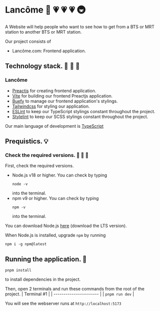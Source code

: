 # Lancôme :train2: :heartpulse: :heartpulse: :heartpulse: :metro:
A Website will help people who want to see how to get from a BTS or MRT station to another BTS or MRT station.

Our project consists of
- Lancôme.com: Frontend application.

## Technology stack. :balloon: :balloon: :balloon:
### Lancôme
- [Preactjs](https://preactjs.com/) for creating frontend application.
- [Vite](https://vitejs.dev/) for building our frontend Preactjs application.
- [Buefy](https://buefy.org) to manage our frontend application's stylings.
- [Tailwindcss](https://tailwindcss.com/) for styling our application.
- [ESLint](https://eslint.org) to keep our TypeScript stylings constant throughout the project.
- [Stylelint](https://stylelint.io) to keep our SCSS stylings constant throughout the project.

Our main language of development is [TypeScript](https://www.typescriptlang.org)

## Prequistics. :bulb:
### Check the required versions. :pushpin: :pushpin: :pushpin:
First, check the required versions.

- Node.js v18 or higher.
  You can check by typing
  ```
  node -v
  ```
  into the terminal.
- npm v9 or higher.
  You can check by typing
  ```
  npm -v
  ```
  into the terminal.

You can download Node.js [here](https://nodejs.org/en/) (download the LTS version).

When Node.js is installed, upgrade `npm` by running
```
npm i -g npm@latest
```
## Running the application. :mag_right:
```
pnpm install
```
to install dependencies in the project.

Then, open 2 terminals and run these commands from the root of the project.
| Terminal #1             | 
| ----------------------- | 
| `pnpm run dev`   | 

You will see the webserver runs at `http://localhost:5173`
